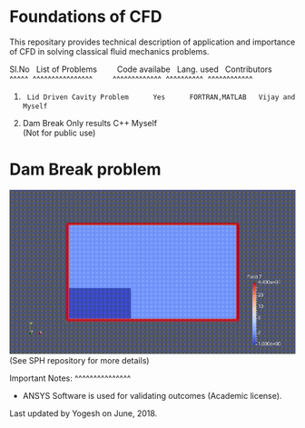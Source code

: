 # Foundations of CFD </br>


This repositary provides technical description of application and importance of CFD in solving classical fluid mechanics problems.</br>

Sl.No &nbsp; List of Problems &nbsp; &nbsp; &nbsp; &nbsp; Code availabe	&nbsp;&nbsp;Lang. used&nbsp;&nbsp; Contributors	</br>
^^^^^ &nbsp;^^^^^^^^^^^^^^^^ &nbsp; &nbsp; &nbsp; &nbsp; ^^^^^^^^^^^^^&nbsp;&nbsp;^^^^^^^^^^&nbsp;&nbsp;^^^^^^^^^^^^
1)  	Lid Driven Cavity Problem      Yes		FORTRAN,MATLAB	 Vijay and Myself 
2)	Dam Break		    Only results		C++	    Myself </br>
				 (Not for public use)    
				     
# Dam Break problem 
![demo](DamBreak.gif) 			     
(See SPH repository for more details)			    
      	   

Important Notes:
^^^^^^^^^^^^^^^
* ANSYS Software is used for validating outcomes (Academic license).

Last updated by Yogesh on June, 2018.















	





